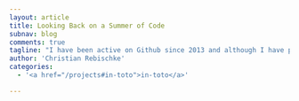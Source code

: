 ```yaml
---
layout: article
title: Looking Back on a Summer of Code 
subnav: blog
comments: true
tagline: "I have been active on Github since 2013 and although I have participated in various projects, such as serving on the security team for Arch Linux, I have never really contributed a large amount of code..."
author: 'Christian Rebischke'
categories:
  - '<a href="/projects#in-toto">in-toto</a>'

---
```

